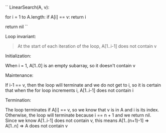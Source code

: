 ``
LinearSearch(A, v):

for i = 1 to A.length:
    if A[i] == v:
        return i

return nil
``


Loop invariant:

> At the start of each iteration of the loop, A[1..i-1] does not contain v

Initialization:

When i = 1, A[1..0] is an empty subarray, so it doesn't contain v

Maintenance:

If i-1 == v, then the loop will terminate and we do not get to i,
so it is certain that when the for loop increments i, A[1..i-1] does
not contain i

Termination:

The loop terminates if A[i] == v, so we know that v is in A and i is its
index. Otherwise, the loop will terminate because i == n + 1 and we return nil.
Since we know A[1..i-1] does not contain v, this means
A[1..(n+1)-1] => A[1..n] => A does not contain v
